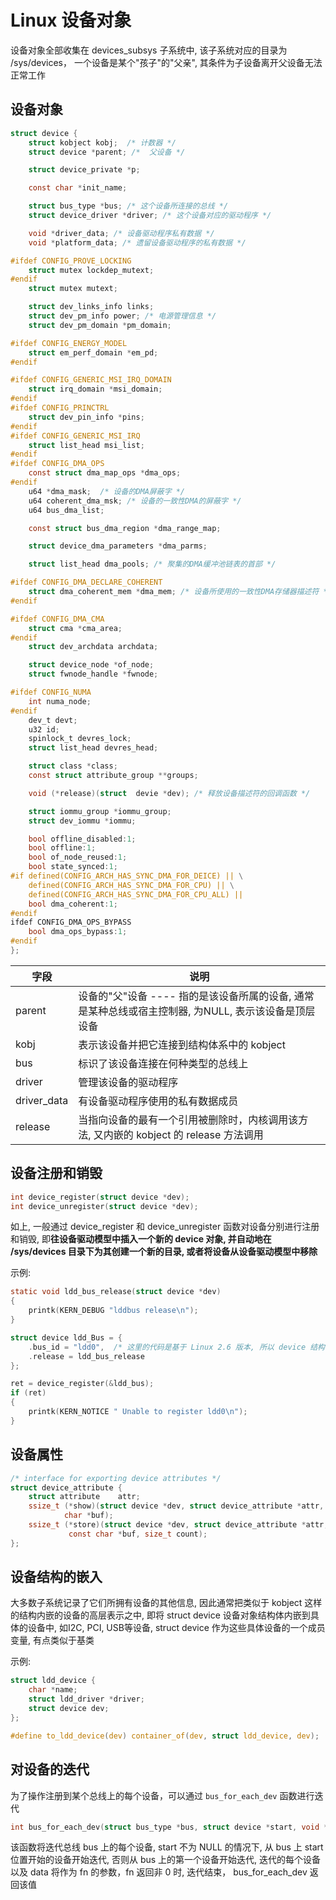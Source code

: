 # Linux 设备对象

设备对象全部收集在 devices_subsys 子系统中, 该子系统对应的目录为 /sys/devices， 一个设备是某个"孩子"的"父亲", 其条件为子设备离开父设备无法正常工作

## 设备对象

```c
struct device {
    struct kobject kobj;  /* 计数器 */
    struct device *parent; /*  父设备 */

    struct device_private *p;

    const char *init_name;

    struct bus_type *bus; /* 这个设备所连接的总线 */
    struct device_driver *driver; /* 这个设备对应的驱动程序 */

    void *driver_data; /* 设备驱动程序私有数据 */
    void *platform_data; /* 遗留设备驱动程序的私有数据 */

#ifdef CONFIG_PROVE_LOCKING
    struct mutex lockdep_mutext;
#endif
    struct mutex mutext;

    struct dev_links_info links;
    struct dev_pm_info power; /* 电源管理信息 */
    struct dev_pm_domain *pm_domain;

#ifdef CONFIG_ENERGY_MODEL
    struct em_perf_domain *em_pd;
#endif

#ifdef CONFIG_GENERIC_MSI_IRQ_DOMAIN
    struct irq_domain *msi_domain;
#endif
#ifdef CONFIG_PRINCTRL
    struct dev_pin_info *pins;
#endif
#ifdef CONFIG_GENERIC_MSI_IRQ
    struct list_head msi_list;
#endif
#ifdef CONFIG_DMA_OPS
    const struct dma_map_ops *dma_ops;
#endif
    u64 *dma_mask;  /* 设备的DMA屏蔽字 */
    u64 coherent_dma_msk; /* 设备的一致性DMA的屏蔽字 */
    u64 bus_dma_list;

    const struct bus_dma_region *dma_range_map;

    struct device_dma_parameters *dma_parms;

    struct list_head dma_pools; /* 聚集的DMA缓冲池链表的首部 */

#ifdef CONFIG_DMA_DECLARE_COHERENT
    struct dma_coherent_mem *dma_mem; /* 设备所使用的一致性DMA存储器描述符 */
#endif

#ifdef CONFIG_DMA_CMA
    struct cma *cma_area;
#endif
    struct dev_archdata archdata;

    struct device_node *of_node;
    struct fwnode_handle *fwnode;

#ifdef CONFIG_NUMA
    int numa_node;
#endif
    dev_t devt;
    u32 id;
    spinlock_t devres_lock;
    struct list_head devres_head;

    struct class *class;
    const struct attribute_group **groups;

    void (*release)(struct  devie *dev); /* 释放设备描述符的回调函数 */

    struct iommu_group *iommu_group;
    struct dev_iommu *iommu;

    bool offline_disabled:1;
    bool offline:1;
    bool of_node_reused:1;
    bool state_synced:1;
#if defined(CONFIG_ARCH_HAS_SYNC_DMA_FOR_DEICE) || \
    defined(CONFIG_ARCH_HAS_SYNC_DMA_FOR_CPU) || \
    defined(CONFIG_ARCH_HAS_SYNC_DMA_FOR_CPU_ALL) ||
    bool dma_coherent:1;
#endif
ifdef CONFIG_DMA_OPS_BYPASS
    bool dma_ops_bypass:1;
#endif
};

```

| 字段       | 说明                                                |
| ---------- | ----------------------------------------------------|
| parent     | 设备的"父"设备 ---- 指的是该设备所属的设备, 通常是某种总线或宿主控制器, 为NULL, 表示该设备是顶层设备 |
| kobj       | 表示该设备并把它连接到结构体系中的 kobject |
| bus        | 标识了该设备连接在何种类型的总线上 |
| driver     | 管理该设备的驱动程序 |
| driver_data | 有设备驱动程序使用的私有数据成员 |
| release    | 当指向设备的最有一个引用被删除时，内核调用该方法, 又内嵌的 kobject 的 release 方法调用 |


## 设备注册和销毁

```c
int device_register(struct device *dev);
int device_unregister(struct device *dev);
```

如上, 一般通过 device_register 和 device_unregister 函数对设备分别进行注册和销毁, 即**往设备驱动模型中插入一个新的 device 对象, 并自动地在 /sys/devices 目录下为其创建一个新的目录, 或者将设备从设备驱动模型中移除**


示例:
```c
static void ldd_bus_release(struct device *dev)
{
    printk(KERN_DEBUG "lddbus release\n");
}

struct device ldd_Bus = {
    .bus_id = "ldd0",  /* 这里的代码是基于 Linux 2.6 版本, 所以 device 结构体中有 bus_id 成员 */
    .release = ldd_bus_release
};

ret = device_register(&ldd_bus);
if (ret)
{
    printk(KERN_NOTICE " Unable to register ldd0\n");
}
```


## 设备属性

```c
/* interface for exporting device attributes */
struct device_attribute {
    struct attribute    attr;
    ssize_t (*show)(struct device *dev, struct device_attribute *attr,
            char *buf);
    ssize_t (*store)(struct device *dev, struct device_attribute *attr,
             const char *buf, size_t count);
};
```

## 设备结构的嵌入

大多数子系统记录了它们所拥有设备的其他信息, 因此通常把类似于 kobject 这样的结构内嵌的设备的高层表示之中, 即将 struct device 设备对象结构体内嵌到具体的设备中, 如I2C, PCI, USB等设备, struct device 作为这些具体设备的一个成员变量, 有点类似于基类

示例:

```c
struct ldd_device {
    char *name;
    struct ldd_driver *driver;
    struct device dev;
};

#define to_ldd_device(dev) container_of(dev, struct ldd_device, dev);
```

## 对设备的迭代

为了操作注册到某个总线上的每个设备，可以通过 `bus_for_each_dev` 函数进行迭代

```c
int bus_for_each_dev(struct bus_type *bus, struct device *start, void *data, int (*fn)(struct device *, void *));
```

该函数将迭代总线 bus 上的每个设备, start 不为 NULL 的情况下, 从 bus 上 start 位置开始的设备开始迭代, 否则从 bus 上的第一个设备开始迭代, 迭代的每个设备以及 data 将作为 fn 的参数，fn 返回非 0 时, 迭代结束， bus_for_each_dev 返回该值
